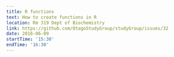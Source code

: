 ```yaml
---
title: R functions
text: How to create functions in R
location: Rm 319 Dept of Biochemistry
link: https://github.com/OtagoStudyGroup/studyGroup/issues/32
date: 2016-06-09
startTime: '15:30'
endTime: '16:30'
---
```


